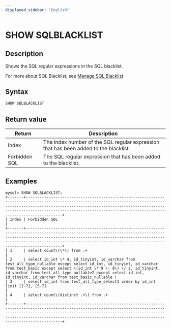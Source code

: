 ```yaml
---
displayed_sidebar: "English"
---
```


# SHOW SQLBLACKLIST

## Description

Shows the SQL regular expressions in the SQL blacklist.

For more about SQL Blacklist, see [Manage SQL Blacklist](../../../administration/management/resource_management/Blacklist.md).

## Syntax

```SQL
SHOW SQLBLACKLIST
```

## Return value

| **Return**    | **Description**                                              |
| ------------- | ------------------------------------------------------------ |
| Index         | The index number of the SQL regular expression that has been added to the blacklist. |
| Forbidden SQL | The SQL regular expression that has been added to the blacklist. |

## Examples

```Plain
mysql> SHOW SQLBLACKLIST;
+-------+--------------------------------------------------------------------------------------------------------------------------------------------------------------------------------------------------------------------------------------------------------------------------------------------------------+
| Index | Forbidden SQL                                                                                                                                                                                                                                                                                          |
+-------+--------------------------------------------------------------------------------------------------------------------------------------------------------------------------------------------------------------------------------------------------------------------------------------------------------+
| 1     | select count\(\*\) from .+                                                                                                                                                                                                                                                                             |
| 2     | select id_int \* 4, id_tinyint, id_varchar from test_all_type_nullable except select id_int, id_tinyint, id_varchar from test_basic except select \(id_int \* 9 \- 8\) \/ 2, id_tinyint, id_varchar from test_all_type_nullable2 except select id_int, id_tinyint, id_varchar from test_basic_nullable |
| 3     | select id_int from test_all_type_select1 order by id_int limit [1-7], [5-7]                                                                                                                                                                                                                            |
| 4     | select count\(distinct .+\) from .+                                                                                                                                                                                                                                                                    |
+-------+--------------------------------------------------------------------------------------------------------------------------------------------------------------------------------------------------------------------------------------------------------------------------------------------------------+
```
